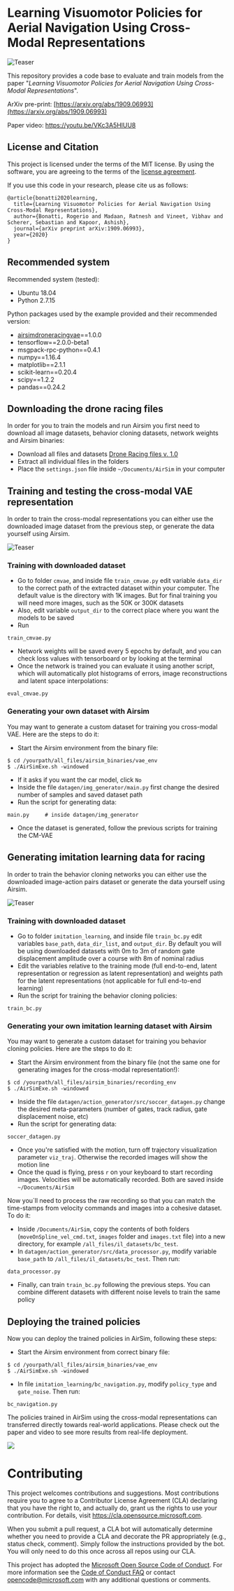 # Learning Visuomotor Policies for Aerial Navigation Using Cross-Modal Representations


![Teaser](figs/giphy.gif) 

This repository provides a code base to evaluate and train models from the paper "*Learning Visuomotor Policies for Aerial Navigation Using Cross-Modal Representations*". 

ArXiv pre-print: [https://arxiv.org/abs/1909.06993](https://arxiv.org/abs/1909.06993)

Paper video: https://youtu.be/VKc3A5HlUU8

## License and Citation
This project is licensed under the terms of the MIT license. By using the software, you are agreeing to the terms of the [license agreement](LICENSE).

If you use this code in your research, please cite us as follows:

```
@article{bonatti2020learning,
  title={Learning Visuomotor Policies for Aerial Navigation Using Cross-Modal Representations},
  author={Bonatti, Rogerio and Madaan, Ratnesh and Vineet, Vibhav and Scherer, Sebastian and Kapoor, Ashish},
  journal={arXiv preprint arXiv:1909.06993},
  year={2020}
}
```

## Recommended system
Recommended system (tested):
- Ubuntu 18.04
- Python 2.7.15

Python packages used by the example provided and their recommended version:
- [airsimdroneracingvae](https://pypi.org/project/airsimdroneracingvae/)==1.0.0
- tensorflow==2.0.0-beta1
- msgpack-rpc-python==0.4.1
- numpy==1.16.4
- matplotlib==2.1.1
- scikit-learn==0.20.4
- scipy==1.2.2
- pandas==0.24.2

## Downloading the drone racing files
In order for you to train the models and run Airsim you first need to download all image datasets, behavior cloning datasets, network weights and Airsim binaries:  
- Download all files and datasets [Drone Racing files v. 1.0](https://drive.google.com/drive/folders/1NKk_qmLhBW-coqouHrRBPgUkvV-GntSd?usp=sharing)
- Extract all individual files in the folders
- Place the `settings.json` file inside `~/Documents/AirSim` in your computer

## Training and testing the cross-modal VAE representation
In order to train the cross-modal representations you can either use the downloaded image dataset from the previous step, or generate the data yourself using Airsim.

![Teaser](figs/arch.png)

### Training with downloaded dataset

- Go to folder `cmvae`, and inside file `train_cmvae.py` edit variable `data_dir` to the correct path of the extracted dataset within your computer. The default value is the directory with 1K images. But for final training you will need more images, such as the 50K or 300K datasets
- Also, edit variable `output_dir` to the correct place where you want the models to be saved 
- Run

```
train_cmvae.py
```

- Network weights will be saved every 5 epochs by default, and you can check loss values with tensorboard or by looking at the terminal
- Once the network is trained you can evaluate it using another script, which will automatically plot histograms of errors, image reconstructions and latent space interpolations:
```
eval_cmvae.py
```

### Generating your own dataset with Airsim
You may want to generate a custom dataset for training you cross-modal VAE. Here are the steps to do it:

- Start the Airsim environment from the binary file:
```
$ cd /yourpath/all_files/airsim_binaries/vae_env
$ ./AirSimExe.sh -windowed
```
- If it asks if you want the car model, click `No`
- Inside the file `datagen/img_generator/main.py` first change the desired number of samples and saved dataset path
- Run the script for generating data:
```
main.py     # inside datagen/img_generator
```
- Once the dataset is generated, follow the previous scripts for training the CM-VAE


## Generating imitation learning data for racing
In order to train the behavior cloning networks you can either use the downloaded image-action pairs dataset or generate the data yourself using Airsim.

![Teaser](figs/process_low.png)

### Training with downloaded dataset

- Go to folder `imitation_learning`, and inside file `train_bc.py` edit variables `base_path`, `data_dir_list`, and `output_dir`. By default you will be using downloaded datasets with  0m to 3m of random gate displacement amplitude over a course with 8m of nominal radius
- Edit the variables relative to the training mode (full end-to-end, latent representation or regression as latent representation) and weights path for the latent representations (not applicable for full end-to-end learning)
- Run the script for training the behavior cloning policies:
```
train_bc.py
```

### Generating your own imitation learning dataset with Airsim
You may want to generate a custom dataset for training you behavior cloning policies. Here are the steps to do it:

- Start the Airsim environment from the binary file (not the same one for generating images for the cross-modal representation!):
```
$ cd /yourpath/all_files/airsim_binaries/recording_env
$ ./AirSimExe.sh -windowed
```
- Inside the file `datagen/action_generator/src/soccer_datagen.py` change the desired meta-parameters (number of gates, track radius, gate displacement noise, etc)
- Run the script for generating data:
```
soccer_datagen.py
```
- Once you're satisfied with the motion, turn off trajectory visualization parameter `viz_traj`. Otherwise the recorded images will show the motion line
- Once the quad is flying, press `r` on your keyboard to start recording images. Velocities will be automatically recorded. Both are saved inside `~/Documents/AirSim`

Now you`ll need to process the raw recording so that you can match the time-stamps from velocity commands and images into a cohesive dataset. To do it:

- Inside `/Documents/AirSim`, copy the contents of both folders (`moveOnSpline_vel_cmd.txt`, `images` folder and `images.txt` file) into a new directory, for example `/all_files/il_datasets/bc_test`.
- In `datagen/action_generator/src/data_processor.py`, modify variable `base_path` to `/all_files/il_datasets/bc_test`. Then run:
```
data_processor.py
```
- Finally, can train `train_bc.py` following the previous steps. You can combine different datasets with different noise levels to train the same policy 

## Deploying the trained policies
Now you can deploy the trained policies in AirSim, following these steps:
- Start the Airsim environment from correct binary file:
```
$ cd /yourpath/all_files/airsim_binaries/vae_env
$ ./AirSimExe.sh -windowed
```
- In file `imitation_learning/bc_navigation.py`, modify `policy_type` and `gate_noise`. Then run:
```
bc_navigation.py
```

The policies trained in AirSim using the cross-modal representations can transferred directly towards real-world applications. Please check out the paper and video to see more results from real-life deployment.

![](figs/main_lowres.png)

# Contributing

This project welcomes contributions and suggestions.  Most contributions require you to agree to a
Contributor License Agreement (CLA) declaring that you have the right to, and actually do, grant us
the rights to use your contribution. For details, visit https://cla.opensource.microsoft.com.

When you submit a pull request, a CLA bot will automatically determine whether you need to provide
a CLA and decorate the PR appropriately (e.g., status check, comment). Simply follow the instructions
provided by the bot. You will only need to do this once across all repos using our CLA.

This project has adopted the [Microsoft Open Source Code of Conduct](https://opensource.microsoft.com/codeofconduct/).
For more information see the [Code of Conduct FAQ](https://opensource.microsoft.com/codeofconduct/faq/) or
contact [opencode@microsoft.com](mailto:opencode@microsoft.com) with any additional questions or comments.

